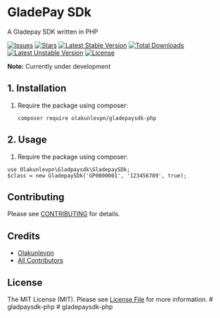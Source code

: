 # GladePay SDk

 A Gladepay SDK written in PHP



[![Issues](https://img.shields.io/github/issues/olakunlevpn/gladepaysdk-php?style=flat-square)](https://github.com/olakunlevpn/gladepaysdk-php/issues)
[![Stars](https://img.shields.io/github/stars/olakunlevpn/gladepaysdk-php)](https://github.com/olakunlevpn/gladepaysdk-php/stargazers)
[![Latest Stable Version](https://poser.pugx.org/olakunlevpn/gladepaysdk-php/v/stable)](https://packagist.org/packages/olakunlevpn/gladepaysdk-php)
[![Total Downloads](https://poser.pugx.org/olakunlevpn/gladepaysdk-php/downloads)](https://packagist.org/packages/olakunlevpn/gladepaysdk-php)
[![Latest Unstable Version](https://poser.pugx.org/olakunlevpn/gladepaysdk-php/v/unstable)](https://packagist.org/packages/olakunlevpn/gladepaysdk-php)
[![License](https://poser.pugx.org/olakunlevpn/gladepaysdk-php/license)](https://packagist.org/packages/olakunlevpn/gladepaysdk-php)



**Note:** Currently under development

## 1. Installation

1. Require the package using composer:

    ```
    composer require olakunlevpn/gladepaysdk-php
    ```


## 2. Usage

1. Require the package using composer:
```
use Olakunlevpn\Gladpaysdk\GladepaySDk;
$class = new GladepaySDk('GP0000001', '123456789', true);
```


## Contributing

Please see [CONTRIBUTING](https://github.com/olakunlevpn/gladpaysdk-php/blob/master/CONTRIBUTING.md) for details.

## Credits

- [Olakunlevpn](https://github.com/olakunlevpn)
- [All Contributors](https://github.com/olakunlevpn/gladpaysdk-php/contributors)

## License

The MIT License (MIT). Please see [License File](LICENSE.md) for more information.
#   g l a d p a y s d k - p h p  
 
#   g l a d e p a y s d k - p h p  
 
